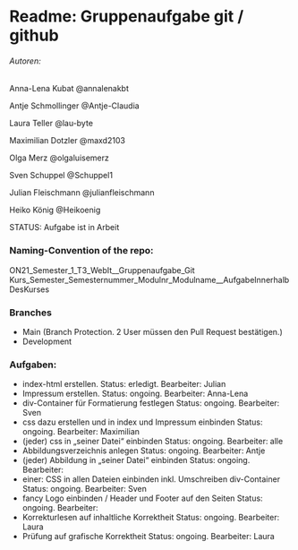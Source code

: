 # Readme: Gruppenaufgabe git / github

###### Autoren:

Anna-Lena Kubat
@annalenakbt

Antje Schmollinger
@Antje-Claudia

Laura Teller
@lau-byte

Maximilian Dotzler
@maxd2103

Olga Merz
@olgaluisemerz

Sven Schuppel
@Schuppel1

Julian Fleischmann
@julianfleischmann

Heiko König
@Heikoenig

STATUS: Aufgabe ist in Arbeit

### Naming-Convention of the repo:
ON21_Semester_1_T3_WebIt__Gruppenaufgabe_Git
Kurs_Semester_Semesternummer_Modulnr_Modulname__AufgabeInnerhalbDesKurses

### Branches
- Main (Branch Protection. 2 User müssen den Pull Request bestätigen.)
- Development 

### Aufgaben: 
- index-html erstellen.  												Status: erledigt. 	Bearbeiter: Julian
- Impressum erstellen. 													Status: ongoing. 	Bearbeiter: Anna-Lena
- div-Container für Formatierung festlegen								Status: ongoing. 	Bearbeiter: Sven
- css dazu erstellen und in index und Impressum einbinden				Status: ongoing. 	Bearbeiter: Maximilian
- (jeder) css in „seiner Datei“ einbinden								Status: ongoing. 	Bearbeiter: alle
- Abbildungsverzeichnis anlegen											Status: ongoing. 	Bearbeiter: Antje
- (jeder) Abbildung in „seiner Datei“ einbinden							Status: ongoing. 	Bearbeiter: 
- einer: CSS in allen Dateien einbinden inkl. Umschreiben div-Container	Status: ongoing. 	Bearbeiter: Sven
- fancy Logo einbinden / Header und Footer auf den Seiten				Status: ongoing. 	Bearbeiter: 
- Korrekturlesen auf inhaltliche Korrektheit 							Status: ongoing. 	Bearbeiter: Laura
- Prüfung auf grafische Korrektheit										Status: ongoing. 	Bearbeiter: Laura

